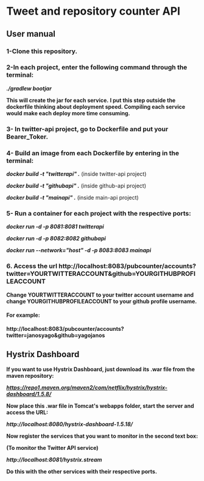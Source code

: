 # Tweet and repository counter API

## User manual

### 1-Clone this repository.

### 2-In each project, enter the following command through the terminal:
***./gradlew bootjar***

**This will create the jar for each service.**
**I put this step outside the dockerfile thinking about deployment speed. Compiling each service would make each deploy more time consuming.**

### 3- In twitter-api project, go to Dockerfile and put your Bearer_Toker.

### 4- Build an image from each Dockerfile by entering in the terminal:

***docker build -t "twitterapi" .*** (inside twitter-api project)

***docker build -t "githubapi" .*** (inside github-api project)

***docker build -t "mainapi" .*** (inside main-api project)

### 5- Run a container for each project with the respective ports:

***docker run -d -p 8081:8081 twitterapi***

***docker run -d -p 8082:8082 githubapi***

***docker run --network="host" -d -p 8083:8083 mainapi***

### 6. Access the url http://localhost:8083/pubcounter/accounts?twitter=YOURTWITTERACCOUNT&github=YOURGITHUBPROFILEACCOUNT

**Change YOURTWITTERACCOUNT to your twitter account username and change YOURGITHUBPROFILEACCOUNT to your github profile username.**
#### For example:
**http://localhost:8083/pubcounter/accounts?twitter=janosyago&github=yagojanos**

## Hystrix Dashboard

**If you want to use Hystrix Dashboard, just download its .war file from the maven repository:**

***https://repo1.maven.org/maven2/com/netflix/hystrix/hystrix-dashboard/1.5.8/***

**Now place this .war file in Tomcat's webapps folder, start the server and access the URL:**

***http://localhost:8080/hystrix-dashboard-1.5.18/***

**Now register the services that you want to monitor in the second text box:**

**(To monitor the Twitter API service)**

***http://localhost:8081/hystrix.stream***

**Do this with the other services with their respective ports.**
